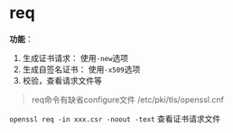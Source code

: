 # req
**功能**：
1. 生成证书请求： 使用`-new`选项
2. 生成自签名证书： 使用`-x509`选项
3. 校验，查看请求文件等

> req命令有缺省configure文件 /etc/pki/tls/openssl.cnf

`openssl req -in xxx.csr -noout -text` 查看证书请求文件

